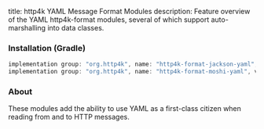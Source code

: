 title: http4k YAML Message Format Modules
description: Feature overview of the YAML http4k-format modules, several of which support auto-marshalling into data classes.

### Installation (Gradle)

```groovy
implementation group: "org.http4k", name: "http4k-format-jackson-yaml", version: "4.20.2.0"
implementation group: "org.http4k", name: "http4k-format-moshi-yaml", version: "4.20.2.0"
```

### About
These modules add the ability to use YAML as a first-class citizen when reading from and to HTTP messages. 

[http4k]: https://http4k.org
